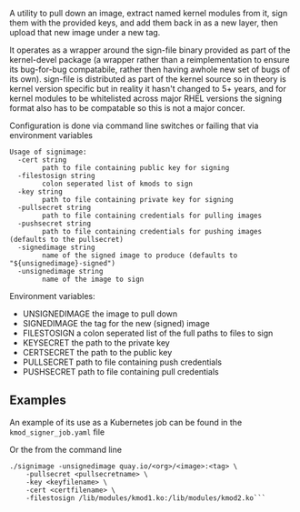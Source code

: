 A utility to pull down an image, extract named kernel modules from it, sign them with the provided keys, and add them back in as a new layer, then upload that new image under a new tag.

It operates as a wrapper around the sign-file binary provided as part of the kernel-devel package (a wrapper rather than a reimplementation to ensure its bug-for-bug compatabile, rather then having awhole new set of bugs of its own). sign-file is distributed as part of the kernel source so in theory is kernel version specific but in reality it hasn't changed to 5+ years, and for kernel modules to be whitelisted across major RHEL versions the signing format also has to be compatable so this is not a major concer.

Configuration is done via command line switches or failing that via environment variables

```
Usage of signimage:
  -cert string
        path to file containing public key for signing
  -filestosign string
        colon seperated list of kmods to sign
  -key string
        path to file containing private key for signing
  -pullsecret string
        path to file containing credentials for pulling images
  -pushsecret string
        path to file containing credentials for pushing images (defaults to the pullsecret)
  -signedimage string
        name of the signed image to produce (defaults to "${unsignedimage}-signed")
  -unsignedimage string
        name of the image to sign
```

Environment variables:


- UNSIGNEDIMAGE  the image to pull down
- SIGNEDIMAGE  the tag for the new (signed) image
- FILESTOSIGN  a colon seperated list of the full paths to files to sign
- KEYSECRET  the path to the private key
- CERTSECRET  the path to the public key 
- PULLSECRET  path to file containing push credentials
- PUSHSECRET  path to file containing pull credentials



## Examples
An example of its use as a Kubernetes job can be found in the ```kmod_signer_job.yaml``` file

Or the from the command line
```
./signimage -unsignedimage quay.io/<org>/<image>:<tag> \
	-pullsecret <pullsecretname> \
	-key <keyfilename> \
	-cert <certfilename> \
	-filestosign /lib/modules/kmod1.ko:/lib/modules/kmod2.ko```


